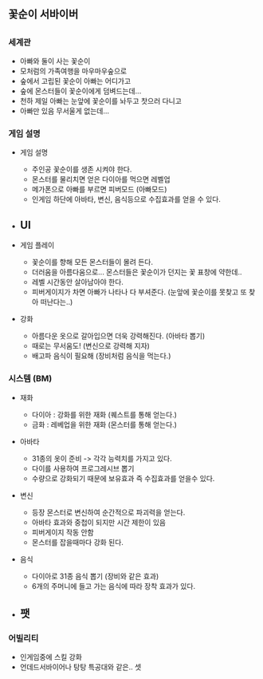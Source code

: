 ## 꽃순이 서바이버
## 
### 세계관
- 아빠와 둘이 사는 꽃순이
- 모처럼의 가족여행을 마우마우숲으로
- 숲에서 고립된 꽃순이 아빠는 어디가고
- 숲에 몬스터들이 꽃순이에게 덤벼드는데...
- 천하 제일 아빠는 눈앞에 꽃순이를 놔두고 찻으러 다니고
- 아빠만 있음 무서울게 없는데...

### 게임 설명
- 게임 설명
  - 주인공 꽃순이를 생존 시켜야 한다.
  - 몬스터를 물리치면 얻은 다이아를 먹으면 레벨업
  - 메가폰으로 아빠를 부르면 피버모드 (아빠모드)
  - 인게임 하단에 아바타, 변신, 음식등으로 수집효과를 얻을 수 있다.
   
- UI
  - 
 
- 게임 플레이
  - 꽃순이를 향해 모든 몬스터들이 몰려 든다.
  - 더러움을 아름다움으로... 몬스터들은 꽃순이가 던지는 꽃 표창에 약한데..
  - 레벨 시간동안 살아남아야 한다.
  - 피버게이지가 차면 아빠가 나타나 다 부셔준다. (눈앞에 꽃순이를 못찾고 또 찾아 떠난다는..)

- 강화
  - 아름다운 옷으로 갈아입으면 더욱 강력해진다. (아바타 뽑기)
  - 때로는 무서움도! (변신으로 강력해 지자)
  - 배고파 음식이 필요해 (장비처럼 음식을 먹는다.)
 
### 시스템 (BM)
- 재화
  - 다이아 : 강화를 위한 재화 (퀘스트를 통해 얻는다.)
  - 금화 : 레베업을 위한 재화 (몬스터를 통해 얻는다.)

- 아바타
  - 31종의 옷이 준비 -> 각각 능력치를 가지고 있다.
  - 다이를 사용하여 프로그레시브 뽑기
  - 수량으로 강화되기 때문에 보유효과 즉 수집효과를 얻을수 있다.  

- 변신
  - 등장 몬스터로 변신하여 순간적으로 파괴력을 얻는다.
  - 아바타 효과와 중첩이 되지만 시간 제한이 있음
  - 피버게이지 작동 안함
  - 몬스터를 잡을때마다 강화 된다. 

- 음식
  - 다이아로 31종 음식 뽑기 (장비와 같은 효과)
  - 6개의 주머니에 들고 가는 음식에 따라 장착 효과가 있다.  
 
- 팻
  -  
### 어빌리티
- 인게임중에 스킬 강화
- 언데드서바이어나 탕탕 특공대와 같은.. 셋





